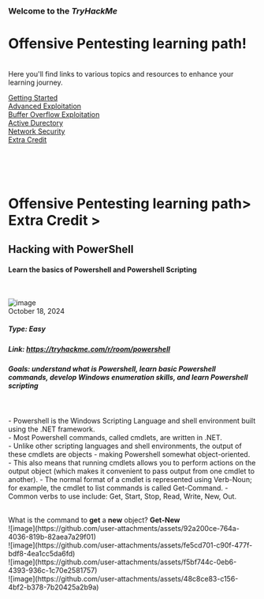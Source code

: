 ### Welcome to the *TryHackMe* <br>
# Offensive Pentesting learning path! 
<br>
Here you'll find links to various topics and resources to enhance your learning journey.
<br>

[Getting Started]()<br>
[Advanced Exploitation]()<br>
[Buffer Overflow Exploitation]()<br>
[Active Durectory]()<br>
[Network Security]()<br>
[Extra Credit]()<br>



<br>
<br>
<br>

# Offensive Pentesting learning path> Extra Credit >
## Hacking with PowerShell
#### Learn the basics of Powershell and Powershell Scripting
<br>

![image](https://github.com/user-attachments/assets/2f3c653d-ac14-4aae-bcdc-42e1f0941a37)
<br>
October 18, 2024
##### Type: Easy
##### Link: https://tryhackme.com/r/room/powershell
##### Goals: understand what is Powershell, learn basic Powershell commands, develop Windows enumeration skills, and learn Powershell scripting
<br>
<p> - Powershell is the Windows Scripting Language and shell environment built using the .NET framework. <br>
- Most Powershell commands, called cmdlets, are written in .NET.<br>
- Unlike other scripting languages and shell environments, the output of these cmdlets are objects - making Powershell somewhat object-oriented.<br>
- This also means that running cmdlets allows you to perform actions on the output object (which makes it convenient to pass output from one cmdlet to another). 
- The normal format of a cmdlet is represented using Verb-Noun; for example, the cmdlet to list commands is called Get-Command.
- Common verbs to use include: Get, Start, Stop, Read, Write, New, Out.</p>
<br>
What is the command to <strong>get</strong> a <strong>new</strong> object?  <strong>Get-New</strong>
<br>
![image](https://github.com/user-attachments/assets/92a200ce-764a-4036-819b-82aea7a29f01)
<br>
![image](https://github.com/user-attachments/assets/fe5cd701-c90f-477f-bdf8-4ea1cc5da6fd)
<br>
![image](https://github.com/user-attachments/assets/f5bf744c-0eb6-4393-936c-1c70e2581757)
<br>
![image](https://github.com/user-attachments/assets/48c8ce83-c156-4bf2-b378-7b20425a2b9a)






